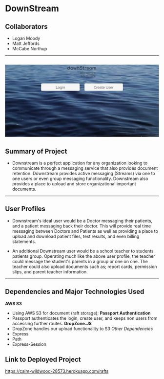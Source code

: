 # DownStream

## Collaborators 
- Logan Moody
- Matt Jeffords
- McCabe Northup
-----------------------------------------------------------------------------------------------------------------------
![Image](public/img/landing.png)
------------------------------------------------------------------------------------------------------------------------
## Summary of Project
- Downstream is a perfect application for any organization looking to communicate through a messaging service that also provides document retention. Downstream provides active messaging (Streams) via one to one users or even group messaging functionality. Downstream also provides a place to upload and store organizational important documents. 

------------------------------------------------------------------------------------------------------------------------
## User Profiles
- Downstream's ideal user would be a Doctor messaging their patients, and a patient messaging back their doctor. This will provide real time messaging between Doctors and Patients as well as providing a place to upload and download patient files, test results, and even billing statements. 

- An additional Downstream user would be a school teacher to students patients group. Operating much like the above user profile, the teacher could message the student's parents in a group or one on one. The teacher could also upload documents such as; report cards, permission slips, and parent teacher information. 

------------------------------------------------------------------------------------------------------------------------
## Dependencies and Major Technologies Used
**AWS S3**
- Using AWS S3 for document (raft storage);
**Passport Authentication**
- Passport authenticates the login, create user, and keeps non users from accessing further routes.
**DropZone.JS**
- DropZone handles our upload functionality to S3
*Other Dependencies*
- Express
- Path
- Express-Session


## Link to Deployed Project
https://calm-wildwood-28573.herokuapp.com/rafts
